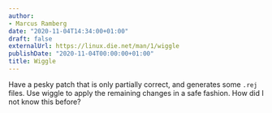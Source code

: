 ```yaml
---
author:
- Marcus Ramberg
date: "2020-11-04T14:34:00+01:00"
draft: false
externalUrl: https://linux.die.net/man/1/wiggle
publishDate: "2020-11-04T00:00:00+01:00"
title: Wiggle
---
```


Have a pesky patch that is only partially correct, and generates some `.rej` files. Use wiggle to apply the remaining
changes in a safe fashion. How did I not know this before?
